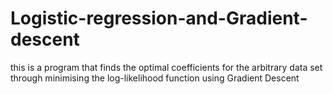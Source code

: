 # Logistic-regression-and-Gradient-descent
this is a program that finds the optimal coefficients for the arbitrary data set through minimising the log-likelihood function using Gradient Descent  
